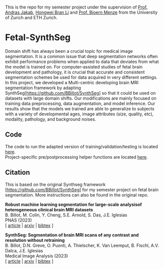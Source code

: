 This is the repo for my semester project under the supervision of [Prof. Andras Jakab](https://www.med.uzh.ch/de/UeberdieFakultaet/fakultaetsmitglieder/jakabandras.html), [Hongwei Bran Li](https://hongweilibran.github.io/) and [Prof. Bjoern Menze](https://www.dqbm.uzh.ch/en/research/menze.html) from the University of Zurich and ETH Zurich.  

# Fetal-SynthSeg
Domain shift has always been a crucial topic for medical image segmentation. It is a common issue that deep segmentation networks often exhibit performance problems when applied to data that deviates from what the model is trained on. For computer-assisted studies of fetal brain development and pathology, it is crucial that accurate and consistent segmentation schemes be used for data acquired in very different settings. In this project, we developed a Multi-centric developing brain MRI segmentation framework by adapting SynthSeg[https://github.com/BBillot/SynthSeg] so that it could be used on datasets with large domain shifts. Our modifications are mainly focused on training data preprocessing, data augmentation, and model inference. Our results show that the models we trained are able to generalize to subjects with a variety of developmental ages, image attributes (size, quality, etc), modality, pathology, and background noises. 

## Code 
The code to run the adapted version of training/validation/testing is located [here](https://github.com/ZiyaoShang/SynthSeg_fetal/tree/master/scripts/fetal_scripts). \
Project-specific pre/postprocessing helper functions are located [here](https://github.com/ZiyaoShang/SynthSeg_fetal/blob/master/scripts/fetal_scripts/helpers.py).

## Citation

This is based on the original Synthseg framework [https://github.com/BBillot/SynthSeg] for my semester project on fetal brain segmentation. More instructions can also be found in the original repo.

**Robust machine learning segmentation for large-scale analysisof heterogeneous clinical brain MRI datasets** \
B. Billot, M. Colin, Y. Cheng, S.E. Arnold, S. Das, J.E. Iglesias \
PNAS (2023) \
[ [article](https://www.pnas.org/doi/full/10.1073/pnas.2216399120#bibliography) | [arxiv](https://arxiv.org/abs/2203.01969) | [bibtex](bibtex.bib) ]

**SynthSeg: Segmentation of brain MRI scans of any contrast and resolution without retraining** \
B. Billot, D.N. Greve, O. Puonti, A. Thielscher, K. Van Leemput, B. Fischl, A.V. Dalca, J.E. Iglesias \
Medical Image Analysis (2023) \
[ [article](https://www.sciencedirect.com/science/article/pii/S1361841523000506) | [arxiv](https://arxiv.org/abs/2107.09559) | [bibtex](bibtex.bib) ]

